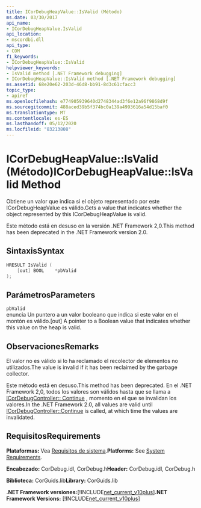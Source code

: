 ```yaml
---
title: ICorDebugHeapValue::IsValid (Método)
ms.date: 03/30/2017
api_name:
- ICorDebugHeapValue.IsValid
api_location:
- mscordbi.dll
api_type:
- COM
f1_keywords:
- ICorDebugHeapValue::IsValid
helpviewer_keywords:
- IsValid method [.NET Framework debugging]
- ICorDebugHeapValue::IsValid method [.NET Framework debugging]
ms.assetid: 68e20e62-203d-46d8-bb91-8d3c61cfacc3
topic_type:
- apiref
ms.openlocfilehash: e774905939640d2748344ad3f6e12a96f9868d9f
ms.sourcegitcommit: 488aced39b5f374bc0a139a4993616a54d15baf0
ms.translationtype: MT
ms.contentlocale: es-ES
ms.lasthandoff: 05/12/2020
ms.locfileid: "83213808"
---
```

# <a name="icordebugheapvalueisvalid-method"></a><span data-ttu-id="0f9d5-102">ICorDebugHeapValue::IsValid (Método)</span><span class="sxs-lookup"><span data-stu-id="0f9d5-102">ICorDebugHeapValue::IsValid Method</span></span>
<span data-ttu-id="0f9d5-103">Obtiene un valor que indica si el objeto representado por este ICorDebugHeapValue es válido.</span><span class="sxs-lookup"><span data-stu-id="0f9d5-103">Gets a value that indicates whether the object represented by this ICorDebugHeapValue is valid.</span></span>  
  
 <span data-ttu-id="0f9d5-104">Este método está en desuso en la versión .NET Framework 2,0.</span><span class="sxs-lookup"><span data-stu-id="0f9d5-104">This method has been deprecated in the .NET Framework version 2.0.</span></span>  
  
## <a name="syntax"></a><span data-ttu-id="0f9d5-105">Sintaxis</span><span class="sxs-lookup"><span data-stu-id="0f9d5-105">Syntax</span></span>  
  
```cpp  
HRESULT IsValid (  
    [out] BOOL    *pbValid  
);  
```  
  
## <a name="parameters"></a><span data-ttu-id="0f9d5-106">Parámetros</span><span class="sxs-lookup"><span data-stu-id="0f9d5-106">Parameters</span></span>  
 `pbValid`  
 <span data-ttu-id="0f9d5-107">enuncia Un puntero a un valor booleano que indica si este valor en el montón es válido.</span><span class="sxs-lookup"><span data-stu-id="0f9d5-107">[out] A pointer to a Boolean value that indicates whether this value on the heap is valid.</span></span>  
  
## <a name="remarks"></a><span data-ttu-id="0f9d5-108">Observaciones</span><span class="sxs-lookup"><span data-stu-id="0f9d5-108">Remarks</span></span>  
 <span data-ttu-id="0f9d5-109">El valor no es válido si lo ha reclamado el recolector de elementos no utilizados.</span><span class="sxs-lookup"><span data-stu-id="0f9d5-109">The value is invalid if it has been reclaimed by the garbage collector.</span></span>  
  
 <span data-ttu-id="0f9d5-110">Este método está en desuso.</span><span class="sxs-lookup"><span data-stu-id="0f9d5-110">This method has been deprecated.</span></span> <span data-ttu-id="0f9d5-111">En el .NET Framework 2,0, todos los valores son válidos hasta que se llama a [ICorDebugController:: Continue](icordebugcontroller-continue-method.md) , momento en el que se invalidan los valores.</span><span class="sxs-lookup"><span data-stu-id="0f9d5-111">In the .NET Framework 2.0, all values are valid until [ICorDebugController::Continue](icordebugcontroller-continue-method.md) is called, at which time the values are invalidated.</span></span>  
  
## <a name="requirements"></a><span data-ttu-id="0f9d5-112">Requisitos</span><span class="sxs-lookup"><span data-stu-id="0f9d5-112">Requirements</span></span>  
 <span data-ttu-id="0f9d5-113">**Plataformas:** Vea [Requisitos de sistema](../../get-started/system-requirements.md).</span><span class="sxs-lookup"><span data-stu-id="0f9d5-113">**Platforms:** See [System Requirements](../../get-started/system-requirements.md).</span></span>  
  
 <span data-ttu-id="0f9d5-114">**Encabezado:** CorDebug.idl, CorDebug.h</span><span class="sxs-lookup"><span data-stu-id="0f9d5-114">**Header:** CorDebug.idl, CorDebug.h</span></span>  
  
 <span data-ttu-id="0f9d5-115">**Biblioteca:** CorGuids.lib</span><span class="sxs-lookup"><span data-stu-id="0f9d5-115">**Library:** CorGuids.lib</span></span>  
  
 <span data-ttu-id="0f9d5-116">**.NET Framework versiones:**[!INCLUDE[net_current_v10plus](../../../../includes/net-current-v10plus-md.md)]</span><span class="sxs-lookup"><span data-stu-id="0f9d5-116">**.NET Framework Versions:** [!INCLUDE[net_current_v10plus](../../../../includes/net-current-v10plus-md.md)]</span></span>
